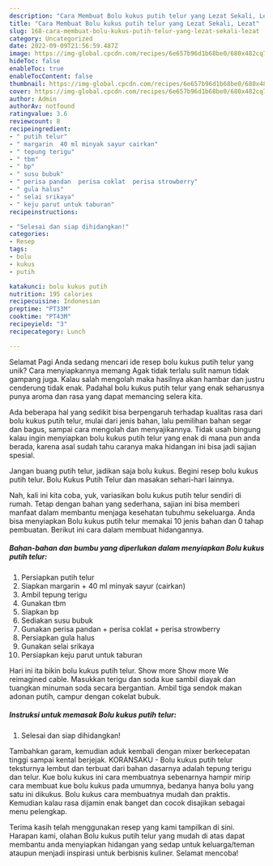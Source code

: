 ```yaml
---
description: "Cara Membuat Bolu kukus putih telur yang Lezat Sekali, Lezat"
title: "Cara Membuat Bolu kukus putih telur yang Lezat Sekali, Lezat"
slug: 168-cara-membuat-bolu-kukus-putih-telur-yang-lezat-sekali-lezat
category: Uncategorized
date: 2022-09-09T21:56:59.487Z
image: https://img-global.cpcdn.com/recipes/6e657b96d1b68be0/680x482cq70/bolu-kukus-putih-telur-foto-resep-utama.jpg
hideToc: false
enableToc: true
enableTocContent: false
thumbnail: https://img-global.cpcdn.com/recipes/6e657b96d1b68be0/680x482cq70/bolu-kukus-putih-telur-foto-resep-utama.jpg
cover: https://img-global.cpcdn.com/recipes/6e657b96d1b68be0/680x482cq70/bolu-kukus-putih-telur-foto-resep-utama.jpg
author: Admin
authorAv: notfound
ratingvalue: 3.6
reviewcount: 8
recipeingredient:
- " putih telur"
- " margarin  40 ml minyak sayur cairkan"
- " tepung terigu"
- " tbm"
- " bp"
- " susu bubuk"
- " perisa pandan  perisa coklat  perisa strowberry"
- " gula halus"
- " selai srikaya"
- " keju parut untuk taburan"
recipeinstructions:

- "Selesai dan siap dihidangkan!"
categories:
- Resep
tags:
- bolu
- kukus
- putih

katakunci: bolu kukus putih 
nutrition: 195 calories
recipecuisine: Indonesian
preptime: "PT33M"
cooktime: "PT43M"
recipeyield: "3"
recipecategory: Lunch

---
```



Selamat Pagi Anda sedang mencari ide resep bolu kukus putih telur yang unik? Cara menyiapkannya memang Agak tidak terlalu sulit namun tidak gampang juga. Kalau salah mengolah maka hasilnya akan hambar dan justru cenderung tidak enak. Padahal bolu kukus putih telur yang enak seharusnya punya aroma dan rasa yang dapat memancing selera kita.


Ada beberapa hal yang sedikit bisa berpengaruh terhadap kualitas rasa dari bolu kukus putih telur, mulai dari jenis bahan, lalu pemilihan bahan segar dan bagus, sampai cara mengolah dan menyajikannya. Tidak usah bingung kalau ingin menyiapkan bolu kukus putih telur yang enak di mana pun anda berada, karena asal sudah tahu caranya maka hidangan ini bisa jadi sajian spesial.

Jangan buang putih telur, jadikan saja bolu kukus. Begini resep bolu kukus putih telur. Bolu Kukus Putih Telur dan masakan sehari-hari lainnya.


Nah, kali ini kita coba, yuk, variasikan bolu kukus putih telur sendiri di rumah. Tetap dengan bahan yang sederhana, sajian ini bisa memberi manfaat dalam membantu menjaga kesehatan tubuhmu sekeluarga. Anda bisa menyiapkan Bolu kukus putih telur memakai 10 jenis bahan dan 0 tahap pembuatan. Berikut ini cara dalam membuat hidangannya.

<!--inarticleads1-->

##### Bahan-bahan dan bumbu yang diperlukan dalam menyiapkan Bolu kukus putih telur:

1. Persiapkan  putih telur
1. Siapkan  margarin + 40 ml minyak sayur (cairkan)
1. Ambil  tepung terigu
1. Gunakan  tbm
1. Siapkan  bp
1. Sediakan  susu bubuk
1. Gunakan  perisa pandan + perisa coklat + perisa strowberry
1. Persiapkan  gula halus
1. Gunakan  selai srikaya
1. Persiapkan  keju parut untuk taburan


Hari ini ita bikin bolu kukus putih telur. Show more Show more We reimagined cable. Masukkan terigu dan soda kue sambil diayak dan tuangkan minuman soda secara bergantian. Ambil tiga sendok makan adonan putih, campur dengan cokelat bubuk. 

<!--inarticleads2-->

##### Instruksi untuk memasak Bolu kukus putih telur:


1. Selesai dan siap dihidangkan!

Tambahkan garam, kemudian aduk kembali dengan mixer berkecepatan tinggi sampai kental berjejak. KORANSAKU - Bolu kukus putih telur teksturnya lembut dan terbuat dari bahan dasarnya adalah tepung terigu dan telur. Kue bolu kukus ini cara membuatnya sebenarnya hampir mirip cara membuat kue bolu kukus pada umumnya, bedanya hanya bolu yang satu ini dikukus. Bolu kukus cara membuatnya mudah dan praktis. Kemudian kalau rasa dijamin enak banget dan cocok disajikan sebagai menu pelengkap. 

Terima kasih telah menggunakan resep yang kami tampilkan di sini. Harapan kami, olahan Bolu kukus putih telur yang mudah di atas dapat membantu anda menyiapkan hidangan yang sedap untuk keluarga/teman ataupun menjadi inspirasi untuk berbisnis kuliner. Selamat mencoba!
